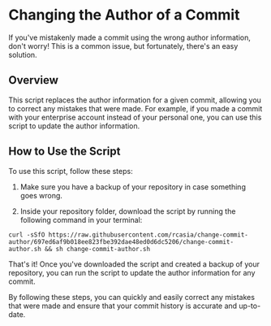 # Changing the Author of a Commit

If you've mistakenly made a commit using the wrong author information, don't worry! This is a common issue, but fortunately, there's an easy solution.


## Overview

This script replaces the author information for a given commit, allowing you to correct any mistakes that were made. For example, if you made a commit with your enterprise account instead of your personal one, you can use this script to update the author information.


## How to Use the Script
To use this script, follow these steps:

1. Make sure you have a backup of your repository in case something goes wrong.

2. Inside your repository folder, download the script by running the following command in your terminal:

```
curl -sSfO https://raw.githubusercontent.com/rcasia/change-commit-author/697ed6af9b018ee823fbe392dae48ed0d6dc5206/change-commit-author.sh && sh change-commit-author.sh
```


That's it! Once you've downloaded the script and created a backup of your repository, you can run the script to update the author information for any commit.

By following these steps, you can quickly and easily correct any mistakes that were made and ensure that your commit history is accurate and up-to-date.
